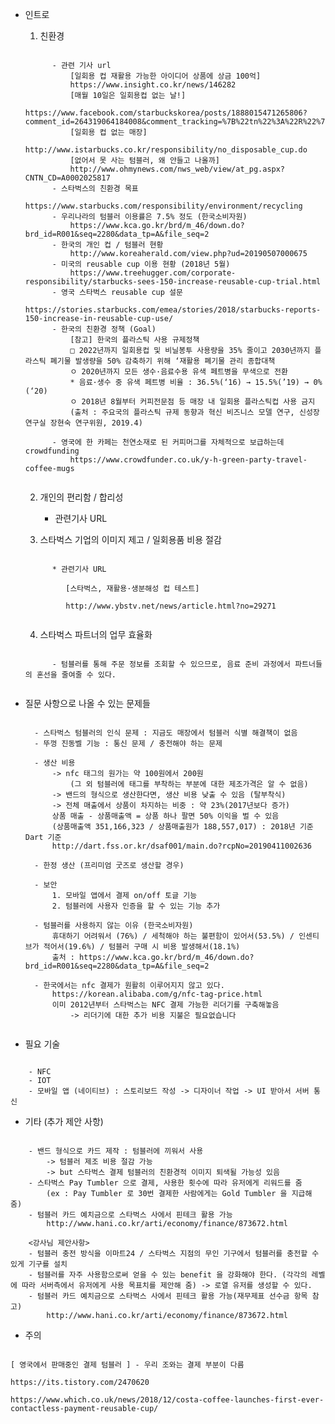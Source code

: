 * 인트로
    1. 친환경
    <pre><code>
        - 관련 기사 url  
            [일회용 컵 재활용 가능한 아이디어 상품에 상금 100억]  
            <a>https://www.insight.co.kr/news/146282</a>
            [매월 10일은 일회용컵 없는 날!]  
            https://www.facebook.com/starbuckskorea/posts/1888015471265806?comment_id=264319064184008&comment_tracking=%7B%22tn%22%3A%22R%22%7D  
            [일회용 컵 없는 매장]  
            http://www.istarbucks.co.kr/responsibility/no_disposable_cup.do  
            [없어서 못 사는 텀블러, 왜 안들고 나올까]  
            http://www.ohmynews.com/nws_web/view/at_pg.aspx?CNTN_CD=A0002025817  
        - 스타벅스의 친환경 목표  
            https://www.starbucks.com/responsibility/environment/recycling  
        - 우리나라의 텀블러 이용률은 7.5% 정도 (한국소비자원)  
            https://www.kca.go.kr/brd/m_46/down.do?brd_id=R001&seq=2280&data_tp=A&file_seq=2  
        - 한국의 개인 컵 / 텀블러 현황  
            http://www.koreaherald.com/view.php?ud=20190507000675  
        - 미국의 reusable cup 이용 현황 (2018년 5월)  
            https://www.treehugger.com/corporate-responsibility/starbucks-sees-150-increase-reusable-cup-trial.html  
        - 영국 스타벅스 reusable cup 설문  
            https://stories.starbucks.com/emea/stories/2018/starbucks-reports-150-increase-in-reusable-cup-use/  
        - 한국의 친환경 정책 (Goal)  
            [참고] 한국의 플라스틱 사용 규제정책  
            □ 2022년까지 일회용컵 및 비닐봉투 사용량을 35% 줄이고 2030년까지 플라스틱 폐기물 발생량을 50% 감축하기 위해 ‘재활용 폐기물 관리 종합대책  
            ㅇ 2020년까지 모든 생수·음료수용 유색 페트병을 무색으로 전환  
            * 음료·생수 중 유색 페트병 비율 : 36.5%(‘16) → 15.5%(’19) → 0%(‘20)  
            ㅇ 2018년 8월부터 커피전문점 등 매장 내 일회용 플라스틱컵 사용 금지   
            (출처 : 주요국의 플라스틱 규제 동향과 혁신 비즈니스 모델 연구, 신성장연구실 장현숙 연구위원, 2019.4)  

        - 영국에 한 카페는 천연소재로 된 커피머그를 자체적으로 보급하는데 crowdfunding  
            https://www.crowdfunder.co.uk/y-h-green-party-travel-coffee-mugs
    </code></pre>

    2. 개인의 편리함 / 합리성
    
        * 관련기사 URL
    
    3. 스타벅스 기업의 이미지 제고 / 일회용품 비용 절감
    <pre><code>
        * 관련기사 URL
    
    ​		[스타벅스, 재활용·생분해성 컵 테스트]
    
    ​		http://www.ybstv.net/news/article.html?no=29271
    </code></pre>
    
    4. 스타벅스 파트너의 업무 효율화
    <pre><code>
        - 텀블러를 통해 주문 정보를 조회할 수 있으므로, 음료 준비 과정에서 파트너들의 혼선을 줄여줄 수 있다.
    </code></pre>

* 질문 사항으로 나올 수 있는 문제들
    <pre><code>
    - 스타벅스 텀블러의 인식 문제 : 지금도 매장에서 텀블러 식별 해결책이 없음
    - 뚜껑 진동벨 기능 : 통신 문제 / 충전해야 하는 문제

    - 생산 비용   
        -> nfc 태그의 원가는 약 100원에서 200원  
            (그 외 텀블러에 태그를 부착하는 부분에 대한 제조가격은 알 수 없음)  
        -> 밴드의 형식으로 생산한다면, 생산 비용 낮출 수 있음 (탈부착식)  
        -> 전체 매출에서 상품이 차지하는 비중 : 약 23%(2017년보다 증가)  
        상품 매출 - 상품매출액 = 상품 하나 팔면 50% 이익을 벌 수 있음   
        (상품매출액 351,166,323 / 상품매출원가 188,557,017) : 2018년 기준 Dart 기준  
        http://dart.fss.or.kr/dsaf001/main.do?rcpNo=20190411002636  

    - 한정 생산 (프리미엄 굿즈로 생산할 경우)

    - 보안 
        1. 모바일 앱에서 결제 on/off 토글 기능
        2. 텀블러에 사용자 인증을 할 수 있는 기능 추가
        
    - 텀블러를 사용하지 않는 이유 (한국소비자원)
        휴대하기 어려워서 (76%) / 세척해야 하는 불편함이 있어서(53.5%) / 인센티브가 적어서(19.6%) / 텀블러 구매 시 비용 발생해서(18.1%)  
        출처 : https://www.kca.go.kr/brd/m_46/down.do?brd_id=R001&seq=2280&data_tp=A&file_seq=2   

    - 한국에서는 nfc 결제가 원활히 이루어지지 않고 있다.  
        https://korean.alibaba.com/g/nfc-tag-price.html  
        이미 2012년부터 스타벅스는 NFC 결제 가능한 리더기를 구축해놓음  
            -> 리더기에 대한 추가 비용 지불은 필요없습니다  
    </code></pre>
* 필요 기술
<pre><code>
    - NFC
    - IOT
    - 모바일 앱 (네이티브) : 스토리보드 작성 -> 디자이너 작업 -> UI 받아서 서버 통신
</code></pre>

* 기타 (추가 제안 사항)  
<pre><code>
    - 밴드 형식으로 카드 제작 : 텀블러에 끼워서 사용  
        -> 텀블러 제조 비용 절감 가능  
        -> but 스타벅스 결제 텀블러의 친환경적 이미지 퇴색될 가능성 있음  
    - 스타벅스 Pay Tumbler 으로 결제, 사용한 횟수에 따라 유저에게 리워드를 줌  
        (ex : Pay Tumbler 로 30번 결제한 사람에게는 Gold Tumbler 을 지급해 줌)  
    - 텀블러 카드 예치금으로 스타벅스 사에서 핀테크 활용 가능
        http://www.hani.co.kr/arti/economy/finance/873672.html
        
    <강사님 제안사항>
    - 텀블러 충전 방식을 이마트24 / 스타벅스 지점의 무인 기구에서 텀블러를 충전할 수 있게 기구를 설치
    - 텀블러를 자주 사용함으로써 얻을 수 있는 benefit 을 강화해야 한다. (각각의 레벨에 따라 서버측에서 유저에게 사용 목표치를 제안해 줌) -> 로열 유저를 생성할 수 있다.
    - 텀블러 카드 예치금으로 스타벅스 사에서 핀테크 활용 가능(재무제표 선수금 항목 참고)
        http://www.hani.co.kr/arti/economy/finance/873672.html
</code></pre>


* 주의
<pre><code>
[ 영국에서 판매중인 결제 텀블러 ] - 우리 조와는 결제 부분이 다름

https://its.tistory.com/2470620

https://www.which.co.uk/news/2018/12/costa-coffee-launches-first-ever-contactless-payment-reusable-cup/
</code></pre>


